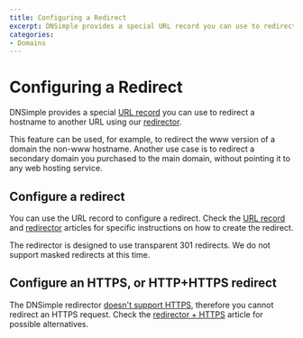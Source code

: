 ```yaml
---
title: Configuring a Redirect
excerpt: DNSimple provides a special URL record you can use to redirect a hostname to another URL using our redirector service.
categories:
- Domains
---
```


# Configuring a Redirect

DNSimple provides a special [URL record](/articles/url-record) you can use to redirect a hostname to another URL using our [redirector](/articles/redirector).

This feature can be used, for example, to redirect the www version of a domain the non-www hostname. Another use case is to redirect a secondary domain you purchased to the main domain, without pointing it to any web hosting service.


## Configure a redirect

You can use the URL record to configure a redirect. Check the [URL record](/articles/url-record) and [redirector](/articles/redirector) articles for specific instructions on how to create the redirect.

The redirector is designed to use transparent 301 redirects. We do not support masked redirects at this time.


## Configure an HTTPS, or HTTP+HTTPS redirect

The DNSimple redirector [doesn't support HTTPS](/articles/redirector-https), therefore you cannot redirect an HTTPS request. Check the [redirector + HTTPS](/articles/redirector-https) article for possible alternatives.
